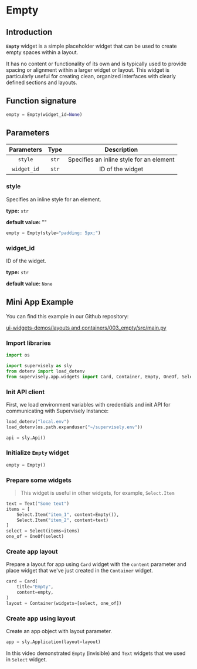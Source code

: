 # Empty

## Introduction

**`Empty`** widget is a simple placeholder widget that can be used to create empty spaces within a layout.

It has no content or functionality of its own and is typically used to provide spacing or alignment within a larger widget or layout. This widget is particularly useful for creating clean, organized interfaces with clearly defined sections and layouts.

## Function signature

```python
empty = Empty(widget_id=None)
```

## Parameters

| Parameters  | Type  |               Description                |
| :---------: | :---: | :--------------------------------------: |
|   `style`   | `str` | Specifies an inline style for an element |
| `widget_id` | `str` |             ID of the widget             |

### style

Specifies an inline style for an element.

**type:** `str`

**default value:** ""

```python
empty = Empty(style="padding: 5px;")
```

### widget\_id

ID of the widget.

**type:** `str`

**default value:** `None`

## Mini App Example

You can find this example in our Github repository:

[ui-widgets-demos/layouts and containers/003\_empty/src/main.py](https://github.com/supervisely-ecosystem/ui-widgets-demos/blob/master/layouts%20and%20containers/003\_empty/src/main.py)

### Import libraries

```python
import os

import supervisely as sly
from dotenv import load_dotenv
from supervisely.app.widgets import Card, Container, Empty, OneOf, Select, Text
```

### Init API client

First, we load environment variables with credentials and init API for communicating with Supervisely Instance:

```python
load_dotenv("local.env")
load_dotenv(os.path.expanduser("~/supervisely.env"))

api = sly.Api()
```

### Initialize `Empty` widget

```python
empty = Empty()
```

### Prepare some widgets

> This widget is useful in other widgets, for example, `Select.Item`

```python
text = Text("Some text")
items = [
    Select.Item("item_1", content=Empty()),
    Select.Item("item_2", content=text)
]
select = Select(items=items)
one_of = OneOf(select)
```

### Create app layout

Prepare a layout for app using `Card` widget with the `content` parameter and place widget that we've just created in the `Container` widget.

```python
card = Card(
    title="Empty",
    content=empty,
)
layout = Container(widgets=[select, one_of])
```

### Create app using layout

Create an app object with layout parameter.

```python
app = sly.Application(layout=layout)
```

In this video demonstrated `Empty` (invisible) and `Text` widgets that we used in `Select` widget.

<figure><img src="https://user-images.githubusercontent.com/79905215/223943970-f4338bd1-0f2b-4f6b-96d5-c2a3086aca0c.gif" alt=""><figcaption></figcaption></figure>
